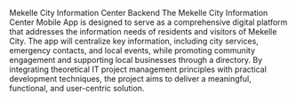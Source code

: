Mekelle City Information Center Backend 
The Mekelle City Information Center Mobile App is designed to serve as a comprehensive digital platform that addresses the information needs of residents and visitors of Mekelle City.
The app will centralize key information, including city services, emergency contacts, and local events, 
while promoting community engagement and supporting local businesses through a directory. 
By integrating theoretical IT project management principles with practical development techniques, the project aims to deliver a meaningful, functional, and user-centric solution.
